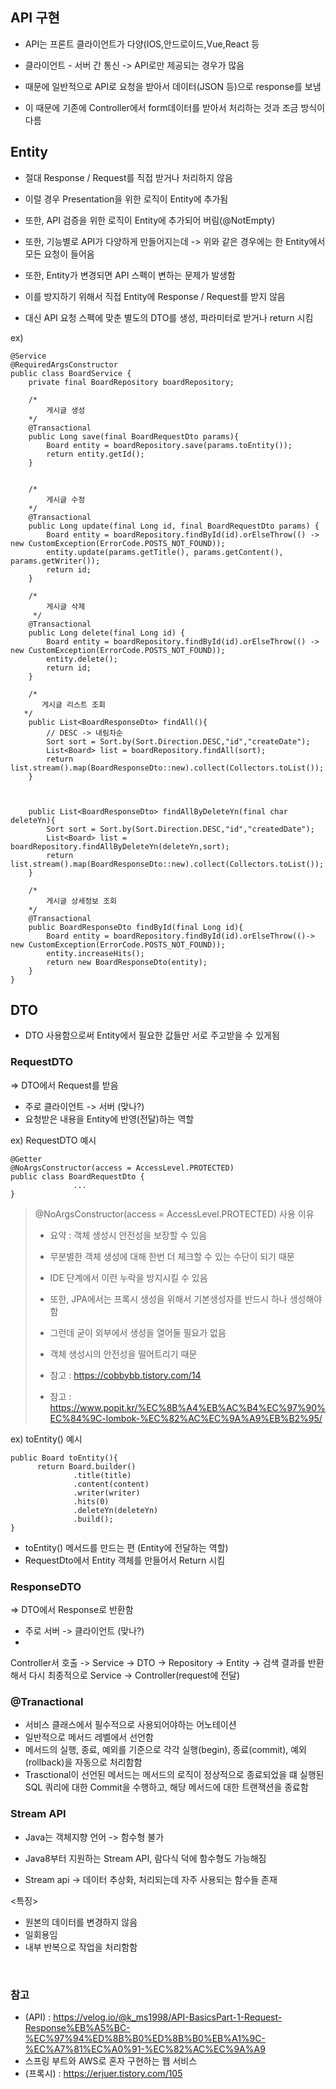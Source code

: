 ## API 구현 
- API는 프론트 클라이언트가 다양(IOS,안드로이드,Vue,React 등
- 클라이언트 - 서버 간 통신 -> API로만 제공되는 경우가 많음
- 때문에 일반적으로 API로 요청을 받아서 데이터(JSON 등)으로 response를 보냄

- 이 때문에 기존에 Controller에서 form데이터를 받아서 처리하는 것과 조금 방식이 다름


## Entity
- 절대 Response / Request를 직접 받거나 처리하지 않음
- 이럴 경우 Presentation을 위한 로직이 Entity에 추가됨
- 또한, API 검증을 위한 로직이 Entity에 추가되어 버림(@NotEmpty)
- 또한, 기능별로 API가 다양하게 만들어지는데 -> 위와 같은 경우에는 한 Entity에서 모든 요청이 들어옴
- 또한, Entity가 변경되면 API 스펙이 변하는 문제가 발생함 

- 이를 방지하기 위해서 직접 Entity에 Response / Request를 받지 않음
- 대신 API 요청 스펙에 맞춘 별도의 DTO를 생성, 파라미터로 받거나 return 시킴


ex)
```
@Service
@RequiredArgsConstructor
public class BoardService {
    private final BoardRepository boardRepository;

    /*
        게시글 생성
    */
    @Transactional
    public Long save(final BoardRequestDto params){
        Board entity = boardRepository.save(params.toEntity());
        return entity.getId();
    }


    /*
        게시글 수정
    */
    @Transactional
    public Long update(final Long id, final BoardRequestDto params) {
        Board entity = boardRepository.findById(id).orElseThrow(() -> new CustomException(ErrorCode.POSTS_NOT_FOUND));
        entity.update(params.getTitle(), params.getContent(), params.getWriter());
        return id;
    }

    /*
        게시글 삭제
     */
    @Transactional
    public Long delete(final Long id) {
        Board entity = boardRepository.findById(id).orElseThrow(() -> new CustomException(ErrorCode.POSTS_NOT_FOUND));
        entity.delete();
        return id;
    }

    /*
       게시글 리스트 조회
   */
    public List<BoardResponseDto> findAll(){
        // DESC -> 내림차순
        Sort sort = Sort.by(Sort.Direction.DESC,"id","createDate");
        List<Board> list = boardRepository.findAll(sort);
        return list.stream().map(BoardResponseDto::new).collect(Collectors.toList());
    }

   

    public List<BoardResponseDto> findAllByDeleteYn(final char deleteYn){
        Sort sort = Sort.by(Sort.Direction.DESC,"id","createdDate");
        List<Board> list = boardRepository.findAllByDeleteYn(deleteYn,sort);
        return list.stream().map(BoardResponseDto::new).collect(Collectors.toList());
    }

    /*
        게시글 상세정보 조회
    */
    @Transactional
    public BoardResponseDto findById(final Long id){
        Board entity = boardRepository.findById(id).orElseThrow(()-> new CustomException(ErrorCode.POSTS_NOT_FOUND));
        entity.increaseHits();
        return new BoardResponseDto(entity);
    }
}
```

## DTO
- DTO 사용함으로써 Entity에서 필요한 값들만 서로 주고받을 수 있게됨

  
### RequestDTO
=> DTO에서 Request를 받음
- 주로 클라이언트 -> 서버 (맞나?)
- 요청받은 내용을 Entity에 반영(전달)하는 역할


ex) RequestDTO 예시
```
@Getter
@NoArgsConstructor(access = AccessLevel.PROTECTED)
public class BoardRequestDto {
              ...
}  
```

> @NoArgsConstructor(access = AccessLevel.PROTECTED) 사용 이유
> - 요약 : 객체 생성시 안전성을 보장할 수 있음
> - 무분별한 객체 생성에 대해 한번 더 체크할 수 있는 수단이 되기 때문
> - IDE 단계에서 이런 누락을 방지시킬 수 있음
> 
> - 또한, JPA에서는 프록시 생성을 위해서 기본생성자를 반드시 하나 생성해야함
> - 그런데 굳이 외부에서 생성을 열어둘 필요가 없음
> - 객체 생성시의 안전성을 떨어트리기 때문
> 
> - 참고 : https://cobbybb.tistory.com/14
> - 참고 : https://www.popit.kr/%EC%8B%A4%EB%AC%B4%EC%97%90%EC%84%9C-lombok-%EC%82%AC%EC%9A%A9%EB%B2%95/

  
ex) toEntity() 예시
```
public Board toEntity(){
      return Board.builder()
              .title(title)
              .content(content)
              .writer(writer)
              .hits(0)
              .deleteYn(deleteYn)
              .build();
}
```
- toEntity() 메서드를 만드는 편 (Entity에 전달하는 역할)
- RequestDto에서 Entity 객체를 만들어서 Return 시킴


### ResponseDTO
=> DTO에서 Response로 반환함
- 주로 서버 -> 클라이언트 (맞나?)
- 

Controller서 호출 -> Service -> DTO -> Repository -> Entity -> 검색 결과를 반환 해서 다시 최종적으로 Service -> Controller(request에 전달)


### @Tranactional
- 서비스 클래스에서 필수적으로 사용되어야하는 어노테이션
- 일반적으로 메서드 레벨에서 선언함
- 메서드의 실행, 종료, 예외를 기준으로 각각 실행(begin), 종료(commit), 예외(rollback)을 자동으로 처리함함
- Trasctional이 선언된 메서드는 메서드의 로직이 정상적으로 종료되었을 떄 실행된 SQL 쿼리에 대한 Commit을 수행하고, 해당 메서드에 대한 트랜잭션을 종료함


### Stream API
- Java는 객체지향 언어 -> 함수형 불가
- Java8부터 지원하는 Stream API, 람다식 덕에 함수형도 가능해짐

- Stream api -> 데이터 추상화, 처리되는데 자주 사용되는 함수들 존재

<특징>
- 원본의 데이터를 변경하지 않음
- 일회용임
- 내부 반복으로 작업을 처리함함

<br/>

### 참고
- (API) : https://velog.io/@k_ms1998/API-BasicsPart-1-Request-Response%EB%A5%BC-%EC%97%94%ED%8B%B0%ED%8B%B0%EB%A1%9C-%EC%A7%81%EC%A0%91-%EC%82%AC%EC%9A%A9
- 스프링 부트와 AWS로 혼자 구현하는 웹 서비스
- (프록시) : https://erjuer.tistory.com/105
